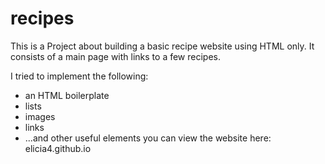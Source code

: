 # recipes

This is a Project about building a basic recipe website using HTML only.
It consists of a main page with links to a few recipes. 

I tried to implement the following:
- an HTML boilerplate
- lists
- images
- links
- ...and other useful elements
you can view the website here: elicia4.github.io
